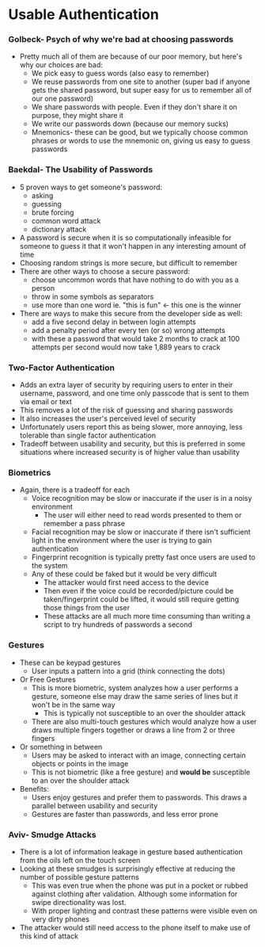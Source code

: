 # Usable Authentication

### Golbeck- Psych of why we're bad at choosing passwords
- Pretty much all of them are because of our poor memory, but here's why our choices are bad:
  - We pick easy to guess words (also easy to remember)
  - We reuse passwords from one site to another (super bad if anyone gets the shared password, but super easy for us to remember all of our one password)
  - We share passwords with people. Even if they don't share it on purpose, they might share it
  - We write our passwords down (because our memory sucks)
  - Mnemonics- these can be good, but we typically choose common phrases or words to use the mnemonic on, giving us easy to guess passwords

### Baekdal- The Usability of Passwords
- 5 proven ways to get someone's password:
  - asking
  - guessing
  - brute forcing
  - common word attack
  - dictionary attack
- A password is secure when it is so computationally infeasible for someone to guess it that it won't happen in any interesting amount of time
- Choosing random strings is more secure, but difficult to remember
- There are other ways to choose a secure password:
  - choose uncommon words that have nothing to do with you as a person
  - throw in some symbols as separators
  - use more than one word ie. "this is fun" ← this one is the winner
- There are ways to make this secure from the developer side as well:
  - add a five second delay in between login attempts
  - add a penalty period after every ten (or so) wrong attempts
  - with these a password that would take 2 months to crack at 100 attempts per second would now take 1,889 years to crack

### Two-Factor Authentication
- Adds an extra layer of security by requiring users to enter in their username, password, and one time only passcode that is sent to them via email or text
- This removes a lot of the risk of guessing and sharing passwords
- It also increases the user's perceived level of security
- Unfortunately users report this as being slower, more annoying, less tolerable than single factor authentication
- Tradeoff between usability and security, but this is preferred in some situations where increased security is of higher value than usability

### Biometrics
- Again, there is a tradeoff for each  
  - Voice recognition may be slow or inaccurate if the user is in a noisy environment
    - The user will either need to read words presented to them or remember a pass phrase
  - Facial recognition may be slow or inaccurate if there isn't sufficient light in the environment where the user is trying to gain authentication
  - Fingerprint recognition is typically pretty fast once users are used to the system
  - Any of these could be faked but it would be very difficult
    - The attacker would first need access to the device
    - Then even if the voice could be recorded/picture could be taken/fingerprint could be lifted, it would still require getting those things from the user
    - These attacks are all much more time consuming than writing a script to try hundreds of passwords a second

### Gestures
- These can be keypad gestures
  - User inputs a pattern into a grid (think connecting the dots)
- Or Free Gestures
  - This is more biometric, system analyzes how a user performs a gesture, someone else may draw the same series of lines but it won't be in the same way 
    - This is typically not susceptible to an over the shoulder attack
  - There are also multi-touch gestures which would analyze how a user draws multiple fingers together or draws a line from 2 or three fingers
- Or something in between
  - Users may be asked to interact with an image, connecting certain objects or points in the image
  - This is not biometric (like a free gesture) and **would be** susceptible to an over the shoulder attack
- Benefits:
  - Users enjoy gestures and prefer them to passwords.  This draws a parallel between usability and security
  - Gestures are faster than passwords, and less error prone
 
### Aviv- Smudge Attacks
- There is a lot of information leakage in gesture based authentication from the oils left on the touch screen
- Looking at these smudges is surprisingly effective at reducing the number of possible gesture patterns
  - This was even true when the phone was put in a pocket or rubbed against clothing after validation.  Although some information for swipe directionality was lost.
  - With proper lighting and contrast these patterns were visible even on very dirty phones
- The attacker would still need access to the phone itself to make use of this kind of attack